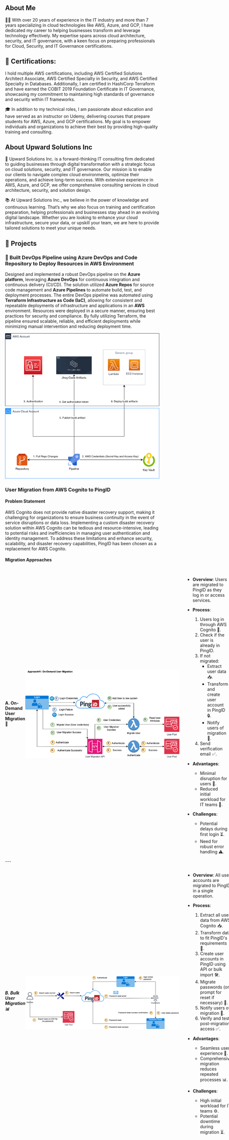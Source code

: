 ## About Me

👨‍💻 With over 20 years of experience in the IT industry and more than 7 years specializing in cloud technologies like AWS, Azure, and GCP, I have dedicated my career to helping businesses transform and leverage technology effectively. My expertise spans across cloud architecture, security, and IT governance, with a keen focus on preparing professionals for Cloud, Security, and IT Governance certifications.

## 📜 Certifications: 
I hold multiple AWS certifications, including AWS Certified Solutions Architect Associate, AWS Certified Specialty in Security, and AWS Certified Specialty in Databases. Additionally, I am certified in HashiCorp Terraform and have earned the COBIT 2019 Foundation Certificate in IT Governance, showcasing my commitment to maintaining high standards of governance and security within IT frameworks.

🎓 In addition to my technical roles, I am passionate about education and have served as an instructor on Udemy, delivering courses that prepare students for AWS, Azure, and GCP certifications. My goal is to empower individuals and organizations to achieve their best by providing high-quality training and consulting.

## About Upward Solutions Inc
🚀 Upward Solutions Inc. is a forward-thinking IT consulting firm dedicated to guiding businesses through digital transformation with a strategic focus on cloud solutions, security, and IT governance. Our mission is to enable our clients to navigate complex cloud environments, optimize their operations, and achieve long-term success. With extensive experience in AWS, Azure, and GCP, we offer comprehensive consulting services in cloud architecture, security, and solution design.

📚 At Upward Solutions Inc., we believe in the power of knowledge and continuous learning. That’s why we also focus on training and certification preparation, helping professionals and businesses stay ahead in an evolving digital landscape. Whether you are looking to enhance your cloud infrastructure, secure your data, or upskill your team, we are here to provide tailored solutions to meet your unique needs.


## 🚀 Projects

### 🔧 Built DevOps Pipeline using Azure DevOps and Code Repository to Deploy Resources in AWS Environment
Designed and implemented a robust DevOps pipeline on the **Azure platform**, leveraging **Azure DevOps** for continuous integration and continuous delivery (CI/CD). The solution utilized **Azure Repos** for source code management and **Azure Pipelines** to automate build, test, and deployment processes. The entire DevOps pipeline was automated using **Terraform Infrastructure as Code (IaC)**, allowing for consistent and repeatable deployments of infrastructure and applications in an **AWS** environment. Resources were deployed in a secure manner, ensuring best practices for security and compliance. By fully utilizing Terraform, the pipeline ensured scalable, reliable, and efficient deployments while minimizing manual intervention and reducing deployment time.

![Local Image](projects/Code_Artifacts_Integration%20_Diagram.png)

### User Migration from AWS Cognito to PingID
#### Problem Statement
AWS Cognito does not provide native disaster recovery support, making it challenging for organizations to ensure business continuity in the event of service disruptions or data loss. Implementing a custom disaster recovery solution within AWS Cognito can be tedious and resource-intensive, leading to potential risks and inefficiencies in managing user authentication and identity management. To address these limitations and enhance security, scalability, and disaster recovery capabilities, PingID has been chosen as a replacement for AWS Cognito.

#### Migration Approaches

<div style="display: flex; align-items: center;">

#### A. On-Demand User Migration 🔄

<img src="projects/IDaaS/IDaaS_Design v0.1_Approach_A.png" alt="On-Demand Migration" width="750" style="margin-right: 20px;"/>

- **Overview**: Users are migrated to PingID as they log in or access services.
- **Process**:
  1. Users log in through AWS Cognito 🔑.
  2. Check if the user is already in PingID.
  3. If not migrated:
     - Extract user data 📥.
     - Transform and create user account in PingID 🔒.
     - Notify users of migration 📧.
  4. Send verification email ✅.
  
- **Advantages**:
  - Minimal disruption for users 🔄.
  - Reduced initial workload for IT teams 💼.

- **Challenges**:
  - Potential delays during first login ⏳.
  - Need for robust error handling ⚠️.

</div>
---
<div style="display: flex; align-items: center;">

##### B. Bulk User Migration 📊

<img src="projects/IDaaS/IDaaS_Design_Approach_2.png" alt="Bulk Migration" width="750" style="margin-right: 20px;"/>

- **Overview**: All user accounts are migrated to PingID in a single operation.
- **Process**:
  1. Extract all user data from AWS Cognito 📥.
  2. Transform data to fit PingID's requirements 🔄.
  3. Create user accounts in PingID using API or bulk import 🛠️.
  4. Migrate passwords (or prompt for reset if necessary) 🔑.
  5. Notify users of migration 📧.
  6. Verify and test post-migration access ✅.
  
- **Advantages**:
  - Seamless user experience 🚀.
  - Comprehensive migration reduces repeated processes 📊.

- **Challenges**:
  - High initial workload for IT teams ⚙️.
  - Potential downtime during migration ⏳.
</div>

